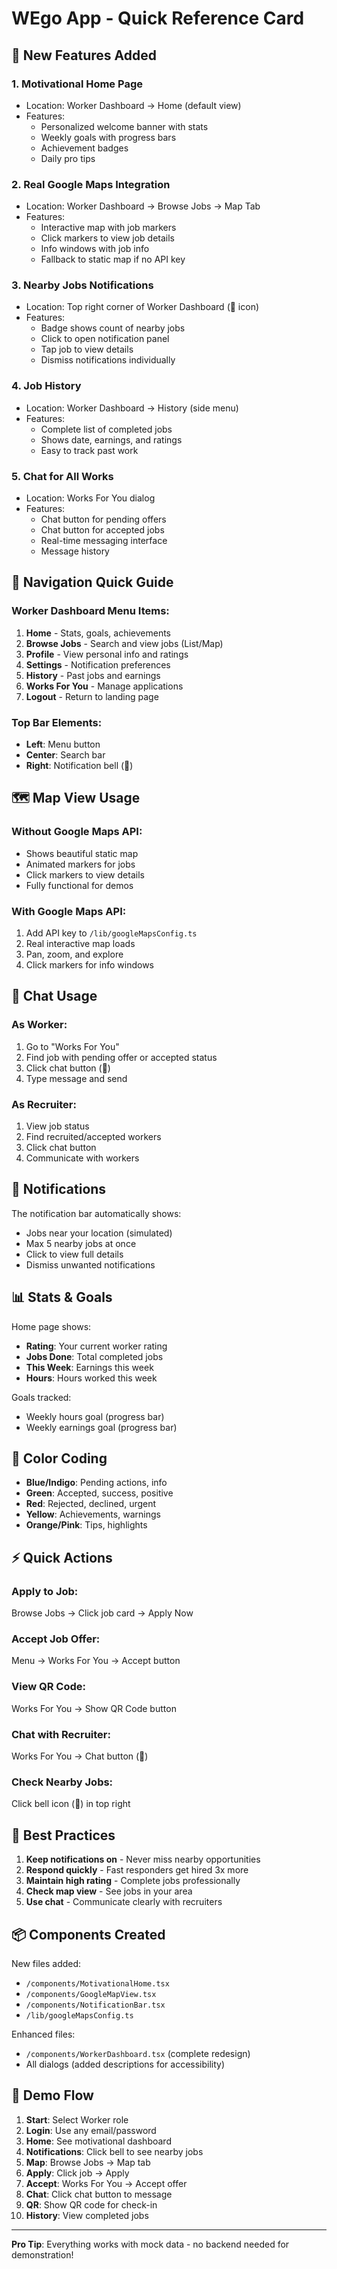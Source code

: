 # WEgo App - Quick Reference Card

## 🎯 New Features Added

### 1. **Motivational Home Page**
- Location: Worker Dashboard → Home (default view)
- Features:
  - Personalized welcome banner with stats
  - Weekly goals with progress bars
  - Achievement badges
  - Daily pro tips

### 2. **Real Google Maps Integration**
- Location: Worker Dashboard → Browse Jobs → Map Tab
- Features:
  - Interactive map with job markers
  - Click markers to view job details
  - Info windows with job info
  - Fallback to static map if no API key

### 3. **Nearby Jobs Notifications**
- Location: Top right corner of Worker Dashboard (🔔 icon)
- Features:
  - Badge shows count of nearby jobs
  - Click to open notification panel
  - Tap job to view details
  - Dismiss notifications individually

### 4. **Job History**
- Location: Worker Dashboard → History (side menu)
- Features:
  - Complete list of completed jobs
  - Shows date, earnings, and ratings
  - Easy to track past work

### 5. **Chat for All Works**
- Location: Works For You dialog
- Features:
  - Chat button for pending offers
  - Chat button for accepted jobs
  - Real-time messaging interface
  - Message history

## 📱 Navigation Quick Guide

### Worker Dashboard Menu Items:
1. **Home** - Stats, goals, achievements
2. **Browse Jobs** - Search and view jobs (List/Map)
3. **Profile** - View personal info and ratings
4. **Settings** - Notification preferences
5. **History** - Past jobs and earnings
6. **Works For You** - Manage applications
7. **Logout** - Return to landing page

### Top Bar Elements:
- **Left**: Menu button
- **Center**: Search bar
- **Right**: Notification bell (🔔)

## 🗺️ Map View Usage

### Without Google Maps API:
- Shows beautiful static map
- Animated markers for jobs
- Click markers to view details
- Fully functional for demos

### With Google Maps API:
1. Add API key to `/lib/googleMapsConfig.ts`
2. Real interactive map loads
3. Pan, zoom, and explore
4. Click markers for info windows

## 💬 Chat Usage

### As Worker:
1. Go to "Works For You"
2. Find job with pending offer or accepted status
3. Click chat button (💬)
4. Type message and send

### As Recruiter:
1. View job status
2. Find recruited/accepted workers
3. Click chat button
4. Communicate with workers

## 🔔 Notifications

The notification bar automatically shows:
- Jobs near your location (simulated)
- Max 5 nearby jobs at once
- Click to view full details
- Dismiss unwanted notifications

## 📊 Stats & Goals

Home page shows:
- **Rating**: Your current worker rating
- **Jobs Done**: Total completed jobs
- **This Week**: Earnings this week
- **Hours**: Hours worked this week

Goals tracked:
- Weekly hours goal (progress bar)
- Weekly earnings goal (progress bar)

## 🎨 Color Coding

- **Blue/Indigo**: Pending actions, info
- **Green**: Accepted, success, positive
- **Red**: Rejected, declined, urgent
- **Yellow**: Achievements, warnings
- **Orange/Pink**: Tips, highlights

## ⚡ Quick Actions

### Apply to Job:
Browse Jobs → Click job card → Apply Now

### Accept Job Offer:
Menu → Works For You → Accept button

### View QR Code:
Works For You → Show QR Code button

### Chat with Recruiter:
Works For You → Chat button (💬)

### Check Nearby Jobs:
Click bell icon (🔔) in top right

## 🎯 Best Practices

1. **Keep notifications on** - Never miss nearby opportunities
2. **Respond quickly** - Fast responders get hired 3x more
3. **Maintain high rating** - Complete jobs professionally
4. **Check map view** - See jobs in your area
5. **Use chat** - Communicate clearly with recruiters

## 📦 Components Created

New files added:
- `/components/MotivationalHome.tsx`
- `/components/GoogleMapView.tsx`
- `/components/NotificationBar.tsx`
- `/lib/googleMapsConfig.ts`

Enhanced files:
- `/components/WorkerDashboard.tsx` (complete redesign)
- All dialogs (added descriptions for accessibility)

## 🚀 Demo Flow

1. **Start**: Select Worker role
2. **Login**: Use any email/password
3. **Home**: See motivational dashboard
4. **Notifications**: Click bell to see nearby jobs
5. **Map**: Browse Jobs → Map tab
6. **Apply**: Click job → Apply
7. **Accept**: Works For You → Accept offer
8. **Chat**: Click chat button to message
9. **QR**: Show QR code for check-in
10. **History**: View completed jobs

---

**Pro Tip**: Everything works with mock data - no backend needed for demonstration!
